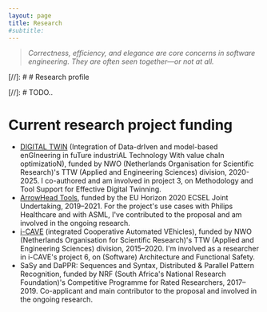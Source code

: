 ```yaml
---
layout: page
title: Research
#subtitle:
---
```


> *Correctness, efficiency, and elegance are core concerns in software engineering. They are often seen together—or not at all.*

[//]: # # Research profile

[//]: # TODO..

# Current research project funding

* [DIGITAL TWIN](https://www.nwo.nl/en/research-and-results/programmes/ttw/perspectief/2019-digital-twin.html) (Integration of Data-drIven and model-based enGIneering in fuTure industriAL Technology With value chaIn optimizatioN), funded by NWO (Netherlands Organisation for Scientific Research)'s TTW (Applied and Engineering Sciences) division, 2020-2025. I co-authored and am involved in project 3, on Methodology and Tool Support for Effective Digital Twinning.
* [ArrowHead Tools](https://arrowhead.eu/arrowheadtools), funded by the EU Horizon 2020 ECSEL Joint Undertaking, 2019–2021. For the project's use cases with Philips Healthcare and with ASML, I've contributed to the proposal and am involved in the ongoing research.
* [i-CAVE](https://i-cave.nl) (integrated Cooperative Automated VEhicles), funded by NWO (Netherlands Organisation for Scientific Research)'s TTW (Applied and Engineering Sciences) division, 2015–2020. I'm involved as a researcher in i-CAVE's project 6, on (Software) Architecture and Functional Safety.
* SaSy and DaPPR: Sequences and Syntax, Distributed & Parallel Pattern Recognition, funded by NRF (South Africa's National Research Foundation)'s Competitive Programme for Rated Researchers, 2017–2019. Co-applicant and main contributor to the proposal and involved in the ongoing research.
